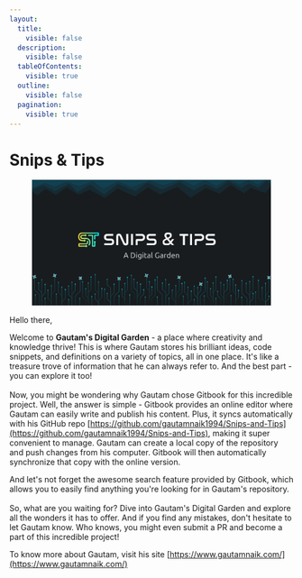 ```yaml
---
layout:
  title:
    visible: false
  description:
    visible: false
  tableOfContents:
    visible: true
  outline:
    visible: false
  pagination:
    visible: true
---
```


# Snips & Tips

<figure><img src=".gitbook/assets/snip_banner.png" alt="Snip &#x26; Tips: A Digital Garden"><figcaption></figcaption></figure>

Hello there,

Welcome to **Gautam's Digital Garden** - a place where creativity and knowledge thrive! This is where Gautam stores his brilliant ideas, code snippets, and definitions on a variety of topics, all in one place. It's like a treasure trove of information that he can always refer to. And the best part - you can explore it too!\
\
Now, you might be wondering why Gautam chose Gitbook for this incredible project. Well, the answer is simple - Gitbook provides an online editor where Gautam can easily write and publish his content. Plus, it syncs automatically with his GitHub repo [https://github.com/gautamnaik1994/Snips-and-Tips](https://github.com/gautamnaik1994/Snips-and-Tips), making it super convenient to manage. Gautam can create a local copy of the repository and push changes from his computer. Gitbook will then automatically synchronize that copy with the online version.

And let's not forget the awesome search feature provided by Gitbook, which allows you to easily find anything you're looking for in Gautam's repository.\
\
So, what are you waiting for? Dive into Gautam's Digital Garden and explore all the wonders it has to offer. And if you find any mistakes, don't hesitate to let Gautam know. Who knows, you might even submit a PR and become a part of this incredible project!

To know more about Gautam, visit his site [https://www.gautamnaik.com/](https://www.gautamnaik.com/)
